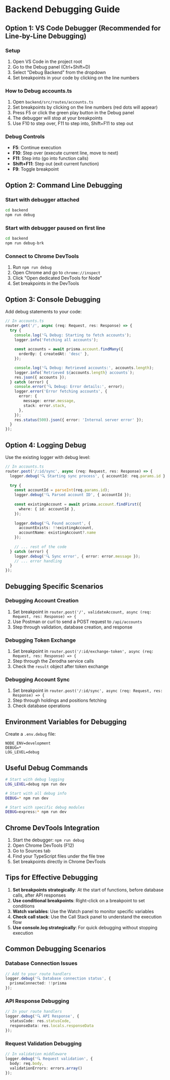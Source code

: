 # Backend Debugging Guide

## Option 1: VS Code Debugger (Recommended for Line-by-Line Debugging)

### Setup
1. Open VS Code in the project root
2. Go to the Debug panel (Ctrl+Shift+D)
3. Select "Debug Backend" from the dropdown
4. Set breakpoints in your code by clicking on the line numbers

### How to Debug accounts.ts
1. Open `backend/src/routes/accounts.ts`
2. Set breakpoints by clicking on the line numbers (red dots will appear)
3. Press F5 or click the green play button in the Debug panel
4. The debugger will stop at your breakpoints
5. Use F10 to step over, F11 to step into, Shift+F11 to step out

### Debug Controls
- **F5**: Continue execution
- **F10**: Step over (execute current line, move to next)
- **F11**: Step into (go into function calls)
- **Shift+F11**: Step out (exit current function)
- **F9**: Toggle breakpoint

## Option 2: Command Line Debugging

### Start with debugger attached
```bash
cd backend
npm run debug
```

### Start with debugger paused on first line
```bash
cd backend
npm run debug-brk
```

### Connect to Chrome DevTools
1. Run `npm run debug`
2. Open Chrome and go to `chrome://inspect`
3. Click "Open dedicated DevTools for Node"
4. Set breakpoints in the DevTools

## Option 3: Console Debugging

Add debug statements to your code:

```typescript
// In accounts.ts
router.get('/', async (req: Request, res: Response) => {
  try {
    console.log('🔍 Debug: Starting to fetch accounts');
    logger.info('Fetching all accounts');
    
    const accounts = await prisma.account.findMany({
      orderBy: { createdAt: 'desc' },
    });

    console.log('🔍 Debug: Retrieved accounts:', accounts.length);
    logger.info(`Retrieved ${accounts.length} accounts`);
    res.json({ accounts });
  } catch (error) {
    console.error('🔍 Debug: Error details:', error);
    logger.error('Error fetching accounts', {
      error: {
        message: error.message,
        stack: error.stack,
      },
    });
    res.status(500).json({ error: 'Internal server error' });
  }
});
```

## Option 4: Logging Debug

Use the existing logger with debug level:

```typescript
// In accounts.ts
router.post('/:id/sync', async (req: Request, res: Response) => {
  logger.debug('🔍 Starting sync process', { accountId: req.params.id });
  
  try {
    const accountId = parseInt(req.params.id);
    logger.debug('🔍 Parsed account ID', { accountId });
    
    const existingAccount = await prisma.account.findFirst({
      where: { id: accountId },
    });
    
    logger.debug('🔍 Found account', { 
      accountExists: !!existingAccount,
      accountName: existingAccount?.name 
    });
    
    // ... rest of the code
  } catch (error) {
    logger.debug('🔍 Sync error', { error: error.message });
    // ... error handling
  }
});
```

## Debugging Specific Scenarios

### Debugging Account Creation
1. Set breakpoint in `router.post('/', validateAccount, async (req: Request, res: Response) => {`
2. Use Postman or curl to send a POST request to `/api/accounts`
3. Step through validation, database creation, and response

### Debugging Token Exchange
1. Set breakpoint in `router.post('/:id/exchange-token', async (req: Request, res: Response) => {`
2. Step through the Zerodha service calls
3. Check the `result` object after token exchange

### Debugging Account Sync
1. Set breakpoint in `router.post('/:id/sync', async (req: Request, res: Response) => {`
2. Step through holdings and positions fetching
3. Check database operations

## Environment Variables for Debugging

Create a `.env.debug` file:
```env
NODE_ENV=development
DEBUG=*
LOG_LEVEL=debug
```

## Useful Debug Commands

```bash
# Start with debug logging
LOG_LEVEL=debug npm run dev

# Start with all debug info
DEBUG=* npm run dev

# Start with specific debug modules
DEBUG=express:* npm run dev
```

## Chrome DevTools Integration

1. Start the debugger: `npm run debug`
2. Open Chrome DevTools (F12)
3. Go to Sources tab
4. Find your TypeScript files under the file tree
5. Set breakpoints directly in Chrome DevTools

## Tips for Effective Debugging

1. **Set breakpoints strategically**: At the start of functions, before database calls, after API responses
2. **Use conditional breakpoints**: Right-click on a breakpoint to set conditions
3. **Watch variables**: Use the Watch panel to monitor specific variables
4. **Check call stack**: Use the Call Stack panel to understand the execution flow
5. **Use console.log strategically**: For quick debugging without stopping execution

## Common Debugging Scenarios

### Database Connection Issues
```typescript
// Add to your route handlers
logger.debug('🔍 Database connection status', { 
  prismaConnected: !!prisma 
});
```

### API Response Debugging
```typescript
// In your route handlers
logger.debug('🔍 API Response', { 
  statusCode: res.statusCode,
  responseData: res.locals.responseData 
});
```

### Request Validation Debugging
```typescript
// In validation middleware
logger.debug('🔍 Request validation', { 
  body: req.body,
  validationErrors: errors.array() 
});
```
